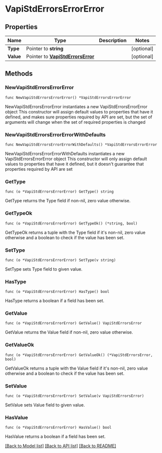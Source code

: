 # VapiStdErrorsErrorError

## Properties

Name | Type | Description | Notes
------------ | ------------- | ------------- | -------------
**Type** | Pointer to **string** |  | [optional] 
**Value** | Pointer to [**VapiStdErrorsError**](VapiStdErrorsError.md) |  | [optional] 

## Methods

### NewVapiStdErrorsErrorError

`func NewVapiStdErrorsErrorError() *VapiStdErrorsErrorError`

NewVapiStdErrorsErrorError instantiates a new VapiStdErrorsErrorError object
This constructor will assign default values to properties that have it defined,
and makes sure properties required by API are set, but the set of arguments
will change when the set of required properties is changed

### NewVapiStdErrorsErrorErrorWithDefaults

`func NewVapiStdErrorsErrorErrorWithDefaults() *VapiStdErrorsErrorError`

NewVapiStdErrorsErrorErrorWithDefaults instantiates a new VapiStdErrorsErrorError object
This constructor will only assign default values to properties that have it defined,
but it doesn't guarantee that properties required by API are set

### GetType

`func (o *VapiStdErrorsErrorError) GetType() string`

GetType returns the Type field if non-nil, zero value otherwise.

### GetTypeOk

`func (o *VapiStdErrorsErrorError) GetTypeOk() (*string, bool)`

GetTypeOk returns a tuple with the Type field if it's non-nil, zero value otherwise
and a boolean to check if the value has been set.

### SetType

`func (o *VapiStdErrorsErrorError) SetType(v string)`

SetType sets Type field to given value.

### HasType

`func (o *VapiStdErrorsErrorError) HasType() bool`

HasType returns a boolean if a field has been set.

### GetValue

`func (o *VapiStdErrorsErrorError) GetValue() VapiStdErrorsError`

GetValue returns the Value field if non-nil, zero value otherwise.

### GetValueOk

`func (o *VapiStdErrorsErrorError) GetValueOk() (*VapiStdErrorsError, bool)`

GetValueOk returns a tuple with the Value field if it's non-nil, zero value otherwise
and a boolean to check if the value has been set.

### SetValue

`func (o *VapiStdErrorsErrorError) SetValue(v VapiStdErrorsError)`

SetValue sets Value field to given value.

### HasValue

`func (o *VapiStdErrorsErrorError) HasValue() bool`

HasValue returns a boolean if a field has been set.


[[Back to Model list]](../README.md#documentation-for-models) [[Back to API list]](../README.md#documentation-for-api-endpoints) [[Back to README]](../README.md)



